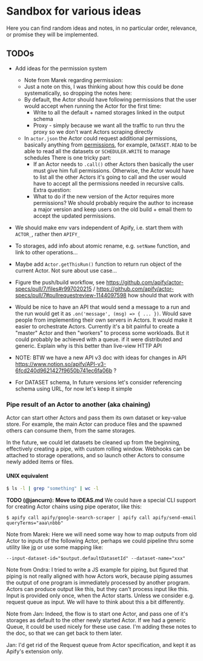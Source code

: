 
# Sandbox for various ideas

Here you can find random ideas and notes, in no particular order, relevance, or promise they will be implemented.

## TODOs


- Add ideas for the permission system
  - Note from Marek regarding permission:
  - Just a note on this, I was thinking about how this could be done systematically, so dropping the notes here:
  - By default, the Actor should have following permissions that the user would accept when running the Actor for the first time:
      - Write to all the default + named storages linked in the output schema
      - Proxy - simply because we want all the traffic to run thru the proxy so we don't want Actors scraping directly
  - In `actor.json` the Actor could request additional permissions, basically anything from [permissions](https://docs.apify.com/access-rights/list-of-permissions#actor-task), for example, `DATASET.READ` to be able to read all the datasets or `SCHEDULER.WRITE` to manage schedules
  There is one tricky part:
    - If an Actor needs to `.call()` other Actors then basically the user must give him full permissions. Otherwise, the Actor would have to list all the other Actors it's going to call and the user would have to accept all the permissions needed in recursive calls.
  Extra question:
    - What to do if the new version of the Actor requires more permissions? We should probably require the author to increase a major version and keep users on the old build + email them to accept the updated permissions.

- We should make env vars independent of Apify, i.e. start them with `ACTOR_`, rather then `APIFY_`

- To storages, add info about atomic rename, e.g. `setName` function, and link to other operations...

- Maybe add `Actor.getThisRun()` function to return run object of the current Actor. Not sure about use case...

- Figure the push/build workflow, see https://github.com/apify/actor-specs/pull/7/files#r997020215 
   / https://github.com/apify/actor-specs/pull/7#pullrequestreview-1144097598 
   how should that work with

- Would be nice to have an API that would send a message to a run and the run would get it as `.on('message', (msg) => { ... })`. Would save people from implementing their own servers in Actors.
  It would make it easier to orchestrate Actors. Currently it's a bit painful to create a "master" Actor and then "workers" to process some workloads. But it could probably be achieved with a queue. if it were distributed and generic.
   Explain why is this better than live-view HTTP API


- NOTE: BTW we have a new API v3 doc with ideas for changes in API https://www.notion.so/apify/API-v3-6fcd240d9621427f9650b741ec6fa06b ?

- For DATASET schema, In future versions let's consider referencing schema using URL, for now let's keep it simple



### Pipe result of an Actor to another (aka chaining)

Actor can start other Actors and
pass them its own dataset or key-value store.
For example, the main Actor can produce files
and the spawned others can consume them, from the same storages.

In the future, we could let datasets be cleaned up from the beginning,
effectively creating a pipe, with custom rolling window.
Webhooks can be attached to storage operations,
and so launch other Actors to consume newly added items or files.

#### UNIX equivalent

```bash
$ ls -l | grep "something" | wc -l
```

**TODO (@jancurn):** **Move to IDEAS.md** We could have a special CLI support for creating Actor chains using pipe operator,
like this:

```
$ apify call apify/google-search-scraper | apify call apify/send-email queryTerms="aaa\nbbb"
```

Note from Marek:
Here we will need some way how to map outputs from old Actor to inputs of the following Actor, perhaps we could pipeline thru some utility like [jq](https://stedolan.github.io/jq/tutorial/)
or use some mapping like:

```
--input-dataset-id="$output.defaultDatasetId" --dataset-name="xxx"
```

Note from Ondra:
I tried to write a JS example for piping, but figured that piping is not really aligned with how Actors work, because piping assumes the output of one program is immediately processed by another program. Actors can produce output like this, but they can't process input like this. Input is provided only once, when the Actor starts. Unless we consider e.g. request queue as input. We will have to think about this a bit differently.

Note from Jan:
Indeed, the flow is to start one Actor, and pass one of it's storages as default to the other newly started Actor. If we had a generic Queue, it could be used nicely for these use case. I'm adding these notes to the doc, so that we can get back to them later.

Jan: I'd get rid of the Request queue from Actor specification, and kept it as Apify's extension only.


